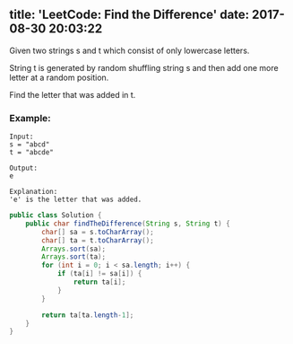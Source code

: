 title: 'LeetCode: Find the Difference'
date: 2017-08-30 20:03:22
---

Given two strings s and t which consist of only lowercase letters.

String t is generated by random shuffling string s and then add one more letter at a random position.

Find the letter that was added in t.

### Example:
```
Input:
s = "abcd"
t = "abcde"

Output:
e

Explanation:
'e' is the letter that was added.
```

```java
public class Solution {
    public char findTheDifference(String s, String t) {
        char[] sa = s.toCharArray();
        char[] ta = t.toCharArray();
        Arrays.sort(sa);
        Arrays.sort(ta);
        for (int i = 0; i < sa.length; i++) {
            if (ta[i] != sa[i]) {
                return ta[i];
            }
        }

        return ta[ta.length-1];
    }
}
```
